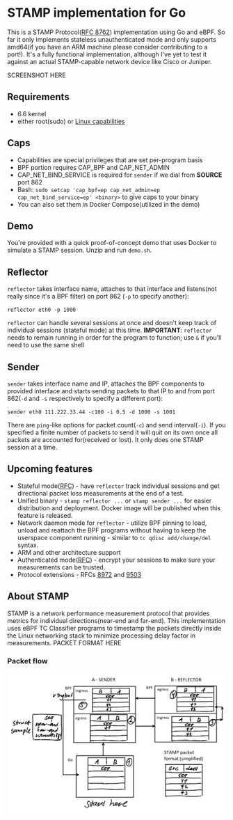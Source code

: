 # STAMP implementation for Go
This is a STAMP Protocol([RFC 8762](https://datatracker.ietf.org/doc/html/rfc8762)) implementation using Go and eBPF. So far it only implements stateless unauthenticated mode and only supports amd64(if you have an ARM machine please consider contributing to a port!). It's a fully functional implementation, although I've yet to test it against an actual STAMP-capable network device like Cisco or Juniper.

SCREENSHOT HERE

## Requirements
- 6.6 kernel
- either root(sudo) or [Linux capabilities](#caps)

## Caps
- Capabilities are special privileges that are set per-program basis
- BPF portion requires CAP_BPF and CAP_NET_ADMIN
- CAP_NET_BIND_SERVICE is required for `sender` if we dial from **SOURCE** port 862
- Bash: `sudo setcap 'cap_bpf=ep cap_net_admin=ep cap_net_bind_service=ep' <binary>` to give caps to your binary
- You can also set them in Docker Compose(utilized in the demo)

## Demo
You're provided with a quick proof-of-concept demo that uses Docker to simulate a STAMP session. Unzip and run `demo.sh`.

## Reflector
`reflector` takes interface name, attaches to that interface and listens(not really since it's a BPF filter) on port 862 (`-p` to specify another):
```
reflector eth0 -p 1000
```
`reflector` can handle several sessions at once and doesn't keep track of individual sessions (stateful mode) at this time. 
**IMPORTANT**: `reflector` needs to remain running in order for the program to function; use `&` if you'll need to use the same shell

## Sender
`sender` takes interface name and IP, attaches the BPF components to provided interface and starts sending packets to that IP to and from port 862(`-d` and `-s` respectively to specify a different port):
```
sender eth0 111.222.33.44 -c100 -i 0.5 -d 1000 -s 1001
```
There are `ping`-like options for packet count(`-c`) and send interval(`-i`). If you specified a finite number of packets to send it will quit on its own once all packets are accounted for(received or lost). It only does one STAMP session at a time. 

## Upcoming features
- Stateful mode([RFC](https://datatracker.ietf.org/doc/html/rfc8762#name-theory-of-operation)) - have `reflector` track individual sessions and get directional packet loss measurements at the end of a test.
- Unified binary - `stamp reflector ...` or `stamp sender ...` for easier distribution and deployment. Docker image will be published when this feature is released.
- Network daemon mode for `reflector` - utilize BPF pinning to load, unload and reattach the BPF programs without having to keep the userspace component running - similar to `tc qdisc add/change/del` syntax.
- ARM and other architecture support
- Authenticated mode([RFC](https://datatracker.ietf.org/doc/html/rfc8762#name-session-sender-packet-format)) - encrypt your sessions to make sure your measurements can be trusted.
- Protocol extensions - RFCs [8972](https://datatracker.ietf.org/doc/rfc8972/) and [9503](https://datatracker.ietf.org/doc/rfc9503/)

## About STAMP
STAMP is a network performance measurement protocol that provides metrics for individual directions(near-end and far-end). This implementation uses eBPF TC Classifier programs to timestamp the packets directly inside the Linux networking stack to minimize processing delay factor in measurements. 
PACKET FORMAT HERE
### Packet flow
![(better chart coming soon](assets/chart.png)
